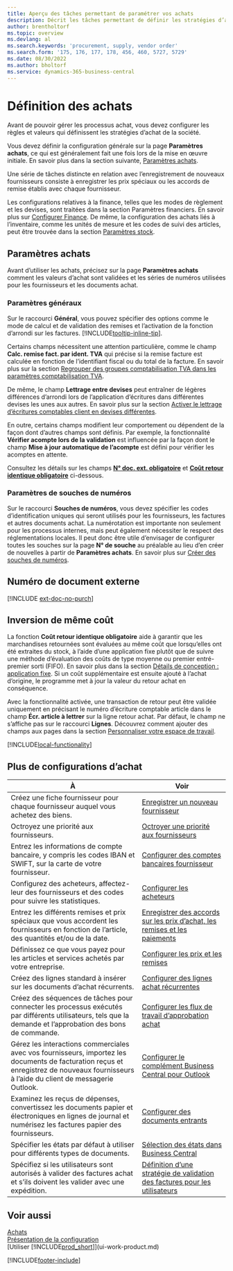 ```yaml
---
title: Aperçu des tâches permettant de paramétrer vos achats
description: Décrit les tâches permettant de définir les stratégies d’approvisionnement de votre société et de déterminer vos processus d’achat.
author: brentholtorf
ms.topic: overview
ms.devlang: al
ms.search.keywords: 'procurement, supply, vendor order'
ms.search.form: '175, 176, 177, 178, 456, 460, 5727, 5729'
ms.date: 08/30/2022
ms.author: bholtorf
ms.service: dynamics-365-business-central
---
```

# Définition des achats

Avant de pouvoir gérer les processus achat, vous devez configurer les règles et valeurs qui définissent les stratégies d’achat de la société.

Vous devez définir la configuration générale sur la page **Paramètres achats**, ce qui est généralement fait une fois lors de la mise en œuvre initiale. En savoir plus dans la section suivante, [Paramètres achats](#purchases-and-payables-setup).

Une série de tâches distincte en relation avec l’enregistrement de nouveaux fournisseurs consiste à enregistrer les prix spéciaux ou les accords de remise établis avec chaque fournisseur.

Les configurations relatives à la finance, telles que les modes de règlement et les devises, sont traitées dans la section Paramètres financiers. En savoir plus sur [Configurer Finance](finance-setup-finance.md). De même, la configuration des achats liés à l’inventaire, comme les unités de mesure et les codes de suivi des articles, peut être trouvée dans la section [Paramètres stock](inventory-setup-inventory.md).

## Paramètres achats

Avant d’utiliser les achats, précisez sur la page **Paramètres achats** comment les valeurs d’achat sont validées et les séries de numéros utilisées pour les fournisseurs et les documents achat.

### Paramètres généraux

Sur le raccourci **Général**, vous pouvez spécifier des options comme le mode de calcul et de validation des remises et l’activation de la fonction d’arrondi sur les factures. [!INCLUDE[tooltip-inline-tip](includes/tooltip-inline-tip_md.md)].

Certains champs nécessitent une attention particulière, comme le champ **Calc. remise fact. par ident. TVA** qui précise si la remise facture est calculée en fonction de l’identifiant fiscal ou du total de la facture. En savoir plus sur la section [Regrouper des groupes comptabilisation TVA dans les paramètres comptabilisation TVA](finance-setup-vat.md#combine-vat-posting-groups-in-vat-posting-setups).

De même, le champ **Lettrage entre devises** peut entraîner de légères différences d’arrondi lors de l’application d’écritures dans différentes devises les unes aux autres. En savoir plus sur la section [Activer le lettrage d’écritures comptables client en devises différentes](finance-how-enable-application-ledger-entries-different-currencies.md).

En outre, certains champs modifient leur comportement ou dépendent de la façon dont d’autres champs sont définis. Par exemple, la fonctionnalité **Vérifier acompte lors de la validation** est influencée par la façon dont le champ **Mise à jour automatique de l’acompte** est défini pour vérifier les acomptes en attente.

Consultez les détails sur les champs [**N° doc. ext. obligatoire**](#external-document-number) et [**Coût retour identique obligatoire**](#exact-cost-reversing) ci-dessous.

### Paramètres de souches de numéros

Sur le raccourci **Souches de numéros**, vous devez spécifier les codes d’identification uniques qui seront utilisés pour les fournisseurs, les factures et autres documents achat. La numérotation est importante non seulement pour les processus internes, mais peut également nécessiter le respect des réglementations locales. Il peut donc être utile d’envisager de configurer toutes les souches sur la page **N° de souche** au préalable au lieu d’en créer de nouvelles à partir de **Paramètres achats**. En savoir plus sur [Créer des souches de numéros](ui-create-number-series.md).

## Numéro de document externe

[!INCLUDE [ext-doc-no-purch](includes/ext-doc-no-purch.md)]

## Inversion de même coût

La fonction **Coût retour identique obligatoire** aide à garantir que les marchandises retournées sont évaluées au même coût que lorsqu’elles ont été extraites du stock, à l’aide d’une application fixe plutôt que de suivre une méthode d’évaluation des coûts de type moyenne ou premier entré-premier sorti (FIFO). En savoir plus dans la section [Détails de conception : application fixe](design-details-item-application.md#fixed-application). Si un coût supplémentaire est ensuite ajouté à l’achat d’origine, le programme met à jour la valeur du retour achat en conséquence.

Avec la fonctionnalité activée, une transaction de retour peut être validée uniquement en précisant le numéro d’écriture comptable article dans le champ **Écr. article à lettrer** sur la ligne retour achat. Par défaut, le champ ne s’affiche pas sur le raccourci **Lignes**. Découvrez comment ajouter des champs aux pages dans la section [Personnaliser votre espace de travail](ui-personalization-user.md#start-personalizing-by-using-the-personalization-mode).

[!INCLUDE[local-functionality](includes/local-functionality.md)]

## Plus de configurations d’achat

| À | Voir |
| --- | --- |
| Créez une fiche fournisseur pour chaque fournisseur auquel vous achetez des biens. |[Enregistrer un nouveau fournisseur](purchasing-how-register-new-vendors.md) |
| Octroyez une priorité aux fournisseurs. |[Octroyer une priorité aux fournisseurs](purchasing-how-prioritize-vendors.md) |
| Entrez les informations de compte bancaire, y compris les codes IBAN et SWIFT, sur la carte de votre fournisseur. | [Configurer des comptes bancaires fournisseur](purchasing-how-set-up-vendors-bank-accounts.md) |
| Configurez des acheteurs, affectez-leur des fournisseurs et des codes pour suivre les statistiques. |[Configurer les acheteurs](purchasing-how-setup-purchasers.md) |
| Entrez les différents remises et prix spéciaux que vous accordent les fournisseurs en fonction de l’article, des quantités et/ou de la date. |[Enregistrer des accords sur les prix d’achat, les remises et les paiements](purchasing-how-record-purchase-price-discount-payment-agreements.md) |
| Définissez ce que vous payez pour les articles et services achetés par votre entreprise.  | [Configurer les prix et les remises](across-prices-and-discounts.md) |
| Créez des lignes standard à insérer sur les documents d’achat récurrents. | [Configurer des lignes achat récurrentes](purchasing-how-work-recurring-purchase-lines.md) |
| Créez des séquences de tâches pour connecter les processus exécutés par différents utilisateurs, tels que la demande et l’approbation des bons de commande. | [Configurer les flux de travail d’approbation achat](across-set-up-workflows.md) |
| Gérez les interactions commerciales avec vos fournisseurs, importez les documents de facturation reçus et enregistrez de nouveaux fournisseurs à l’aide du client de messagerie Outlook. | [Configurer le complément Business Central pour Outlook](admin-outlook.md) |
| Examinez les reçus de dépenses, convertissez les documents papier et électroniques en lignes de journal et numérisez les factures papier des fournisseurs. | [Configurer des documents entrants](across-how-setup-income-documents.md) |
| Spécifier les états par défaut à utiliser pour différents types de documents. |[Sélection des états dans Business Central](across-report-selections.md)|
|Spécifiez si les utilisateurs sont autorisés à valider des factures achat et s’ils doivent les valider avec une expédition. |[Définition d’une stratégie de validation des factures pour les utilisateurs](admin-setup-invoice-posting-policy.md)|

## Voir aussi

[Achats](purchasing-manage-purchasing.md)  
[Présentation de la configuration](setup.md)  
[Utiliser [!INCLUDE[prod_short](includes/prod_short.md)]](ui-work-product.md)

[!INCLUDE[footer-include](includes/footer-banner.md)]
